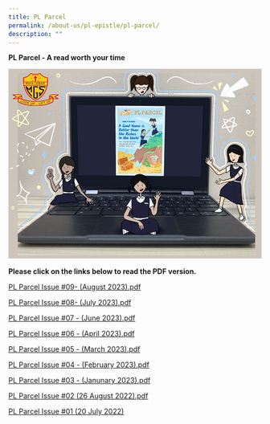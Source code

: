 ```yaml
---
title: PL Parcel
permalink: /about-us/pl-epistle/pl-parcel/
description: ""
---
```

**PL Parcel - A read worth your time**

![](/images/pl%20parcel.jpg)

**Please click on the links below to read the PDF version.**

[PL Parcel Issue #09- (August 2023).pdf](https://drive.google.com/file/d/1qithOgad475ERkbCoNbTzrurIQUHHexI/view?usp=share_link)

[PL Parcel Issue #08- (July 2023).pdf](https://drive.google.com/file/d/1z9-Fbzhi9j_vkVbtoQM8P9jFJa2hsMZJ/view?usp=share_link)

[PL Parcel Issue #07 - (June 2023).pdf](https://drive.google.com/file/d/1VfdCAO0Vv4LiM0hHneI3FWtl3y3dwypp/view?usp=share_link)

[PL Parcel Issue #06 - (April 2023).pdf](https://drive.google.com/file/d/1ZBoKPqB8RfGJINercSxWQN7_BE717Gn_/view?usp=share_link)

[PL Parcel Issue #05 - (March 2023).pdf](/files/pl%20parcel%20issue%2005.pdf)

[PL Parcel Issue #04 - (February 2023).pdf](/files/PL%20Parcel%20Issue%2004.pdf)

[PL Parcel Issue #03 - (Janunary 2023).pdf](/files/PL%20Parcel%20Issue%2003.pdf)

[PL Parcel Issue #02 (26 August 2022).pdf](/files/PL%20Parcel%20Issue%2002.pdf)

[PL Parcel Issue #01 (20 July 2022)](/files/PL%20Parcel%20Issue%2001.pdf)